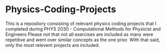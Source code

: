 # Physics-Coding-Projects
This is a repository consisting of relevant physics coding projects that I completed during PHYS 2030 - Computational Methods for Physicist and Engineers
Please not that not all exercises are included as many were repetitive and went over similar concepts as the one prior. With that said, only the most 
relevent projects are included.
